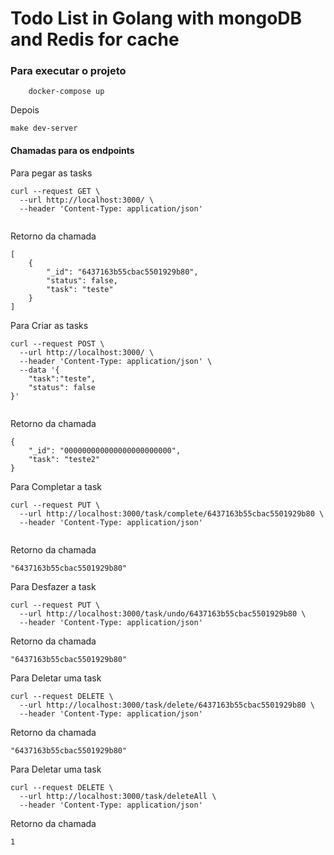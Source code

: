 # Todo List in Golang with mongoDB and Redis for cache

### Para executar o projeto

```
    docker-compose up
```
Depois

```
make dev-server
```

#### Chamadas para os endpoints


Para pegar as tasks
```
curl --request GET \
  --url http://localhost:3000/ \
  --header 'Content-Type: application/json'
 
```
Retorno da chamada
```
[
	{
		"_id": "6437163b55cbac5501929b80",
		"status": false,
		"task": "teste"
	}
]
```


Para Criar as tasks
```
curl --request POST \
  --url http://localhost:3000/ \
  --header 'Content-Type: application/json' \
  --data '{
	"task":"teste",
	"status": false
}'
 
```
Retorno da chamada
```
{
	"_id": "000000000000000000000000",
	"task": "teste2"
}
```

Para Completar a task
```
curl --request PUT \
  --url http://localhost:3000/task/complete/6437163b55cbac5501929b80 \
  --header 'Content-Type: application/json'
 
```
Retorno da chamada
```
"6437163b55cbac5501929b80"
```

Para Desfazer a task
```
curl --request PUT \
  --url http://localhost:3000/task/undo/6437163b55cbac5501929b80 \
  --header 'Content-Type: application/json'
```

Retorno da chamada
```
"6437163b55cbac5501929b80"
```

Para Deletar uma task
```
curl --request DELETE \
  --url http://localhost:3000/task/delete/6437163b55cbac5501929b80 \
  --header 'Content-Type: application/json'
```

Retorno da chamada
```
"6437163b55cbac5501929b80"
```

Para Deletar uma task
```
curl --request DELETE \
  --url http://localhost:3000/task/deleteAll \
  --header 'Content-Type: application/json'
```

Retorno da chamada
```
1
```
